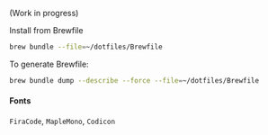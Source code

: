 (Work in progress)

Install from Brewfile

```sh
brew bundle --file=~/dotfiles/Brewfile
```

To generate Brewfile:

```sh
brew bundle dump --describe --force --file=~/dotfiles/Brewfile
```

#### Fonts

`FiraCode`, `MapleMono`, `Codicon`
